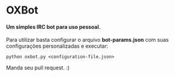 # OXBot


#### Um simples IRC bot para uso pessoal.

Para utilizar basta configurar o arquivo **bot-params.json** com
suas configurações personalizadas e executar:

```python oxbot.py <configuration-file.json>```

Manda seu pull request. :)